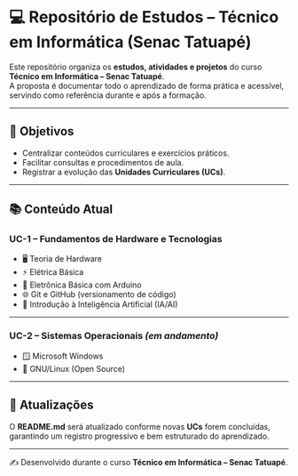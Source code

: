 # 💻 Repositório de Estudos – Técnico em Informática (Senac Tatuapé)

Este repositório organiza os **estudos, atividades e projetos** do curso **Técnico em Informática – Senac Tatuapé**.  
A proposta é documentar todo o aprendizado de forma prática e acessível, servindo como referência durante e após a formação.

---

## 🎯 Objetivos
- Centralizar conteúdos curriculares e exercícios práticos.  
- Facilitar consultas e procedimentos de aula.  
- Registrar a evolução das **Unidades Curriculares (UCs)**.  

---

## 📚 Conteúdo Atual

### UC-1 – Fundamentos de Hardware e Tecnologias
- 🖥️ Teoria de Hardware  
- ⚡ Elétrica Básica  
- 🔌 Eletrônica Básica com Arduino  
- 🌐 Git e GitHub (versionamento de código)  
- 🤖 Introdução à Inteligência Artificial (IA/AI)  

---

### UC-2 – Sistemas Operacionais *(em andamento)*
- 🪟 Microsoft Windows  
- 🐧 GNU/Linux (Open Source)  

---

## 🔄 Atualizações
O **README.md** será atualizado conforme novas **UCs** forem concluídas, garantindo um registro progressivo e bem estruturado do aprendizado.

---

✍️ Desenvolvido durante o curso **Técnico em Informática – Senac Tatuapé**.  

<!-- Palavras-chave para SEO: Técnico em Informática, Senac Tatuapé, programação, hardware, Arduino, GitHub, Inteligência Artificial, Linux, Windows -->
